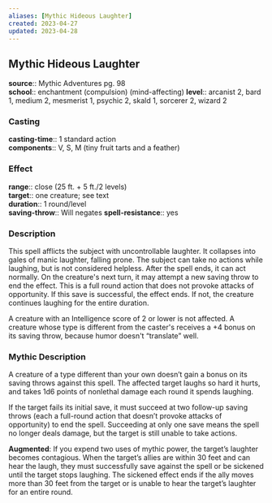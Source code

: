 ```yaml
---
aliases: [Mythic Hideous Laughter]
created: 2023-04-27
updated: 2023-04-28
---
```


## Mythic Hideous Laughter

**source**:: Mythic Adventures pg. 98  
**school**:: enchantment (compulsion) (mind-affecting)
**level**:: arcanist 2, bard 1, medium 2, mesmerist 1, psychic 2, skald 1, sorcerer 2, wizard 2

### Casting

**casting-time**:: 1 standard action  
**components**:: V, S, M (tiny fruit tarts and a feather)

### Effect

**range**:: close (25 ft. + 5 ft./2 levels)  
**target**:: one creature; see text  
**duration**:: 1 round/level  
**saving-throw**:: Will negates
**spell-resistance**:: yes

### Description

This spell afflicts the subject with uncontrollable laughter. It collapses into gales of manic laughter, falling prone. The subject can take no actions while laughing, but is not considered helpless. After the spell ends, it can act normally. On the creature's next turn, it may attempt a new saving throw to end the effect. This is a full round action that does not provoke attacks of opportunity. If this save is successful, the effect ends. If not, the creature continues laughing for the entire duration.  
  
A creature with an Intelligence score of 2 or lower is not affected. A creature whose type is different from the caster's receives a +4 bonus on its saving throw, because humor doesn't “translate” well.

### Mythic Description

A creature of a type different than your own doesn’t gain a bonus on its saving throws against this spell. The affected target laughs so hard it hurts, and takes 1d6 points of nonlethal damage each round it spends laughing.  
  
If the target fails its initial save, it must succeed at two follow-up saving throws (each a full-round action that doesn’t provoke attacks of opportunity) to end the spell. Succeeding at only one save means the spell no longer deals damage, but the target is still unable to take actions.  
  
**Augmented**: If you expend two uses of mythic power, the target’s laughter becomes contagious. When the target’s allies are within 30 feet and can hear the laugh, they must successfully save against the spell or be sickened until the target stops laughing. The sickened effect ends if the ally moves more than 30 feet from the target or is unable to hear the target’s laughter for an entire round.
